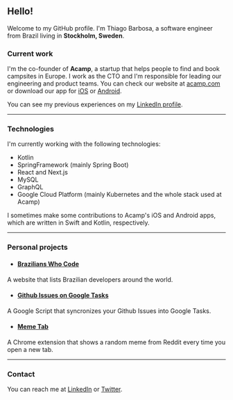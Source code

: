 
## Hello!

Welcome to my GitHub profile.
I'm Thiago Barbosa, a software engineer from Brazil living in **Stockholm, Sweden**.


### Current work
I'm the co-founder of **Acamp**, a startup that helps people to find and book campsites in Europe.
I work as the CTO and I'm responsible for leading our engineering and product teams.
You can check our website at [acamp.com](https://www.acamp.com)
or download our app for [iOS](https://apps.apple.com/app/acamp/id1523868447)
or [Android](https://play.google.com/store/apps/details?id=com.acamp&hl=en&gl=US).

You can see my previous experiences on my [LinkedIn profile](https://www.linkedin.com/in/t-barbosa/).

___

### Technologies
I'm currently working with the following technologies:
- Kotlin
- SpringFramework (mainly Spring Boot)
- React and Next.js
- MySQL
- GraphQL
- Google Cloud Platform (mainly Kubernetes and the whole stack used at Acamp)

I sometimes make some contributions to Acamp's iOS and Android apps, which are written in Swift and Kotlin, respectively.

___


### Personal projects
- #### [Brazilians Who Code](https://github.com/thiagobarbosa/brazilianswhocode)
A website that lists Brazilian developers around the world.

- #### [Github Issues on Google Tasks](https://github.com/thiagobarbosa/github-issues-on-google-tasks)
A Google Script that syncronizes your Github Issues into Google Tasks.

- #### [Meme Tab](https://github.com/thiagobarbosa/MemeTab)
A Chrome extension that shows a random meme from Reddit every time you open a new tab.

___

### Contact
You can reach me at [LinkedIn](https://www.linkedin.com/in/t-barbosa/) or [Twitter](https://twitter.com/tsouza_barbosa).
